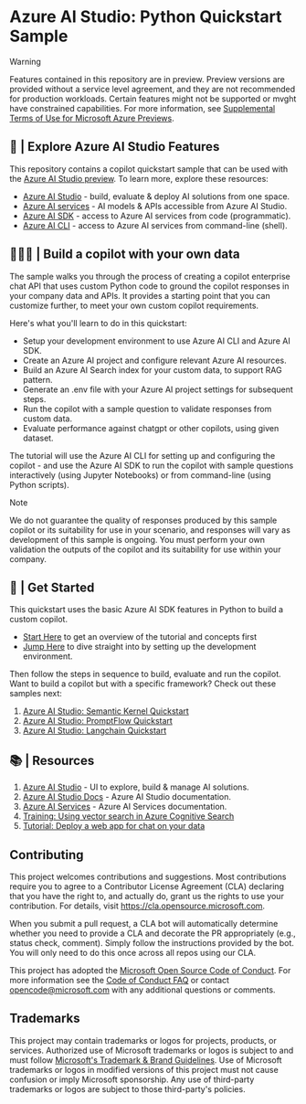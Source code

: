 # Azure AI Studio: Python Quickstart Sample

> [!WARNING]  
> Features contained in this repository are in preview. Preview versions are provided without a service level agreement, and they are not recommended for production workloads. Certain features might not be supported or mvght have constrained capabilities. For more information, see [Supplemental Terms of Use for Microsoft Azure Previews](https://azure.microsoft.com/support/legal/preview-supplemental-terms/).


## 🔎 | Explore Azure AI Studio Features

This repository contains a copilot quickstart sample that can be used with the [Azure AI Studio preview](https://learn.microsoft.com/azure/ai-studio). To learn more, explore these resources:

* [Azure AI Studio](https://learn.microsoft.com/azure/ai-studio) - build, evaluate & deploy AI solutions from one space.
* [Azure AI services](https://learn.microsoft.com/azure/ai-services/what-are-ai-services) - AI models & APIs accessible from Azure AI Studio.
* [Azure AI SDK](https://learn.microsoft.com/azure/ai-studio/how-to/sdk-install) - access to Azure AI services from code (programmatic).
* [Azure AI CLI](https://learn.microsoft.com/azure/ai-studio/how-to/cli-install) - access to Azure AI services from command-line (shell).


## 👩🏽‍💻 | Build a copilot with your own data

The sample walks you through the process of creating a copilot enterprise chat API that uses custom Python code to ground the copilot responses in your company data and APIs. It provides a starting point that you can customize further, to meet your own custom copilot requirements.

Here's what you'll learn to do in this quickstart:
 - Setup your development environment to use Azure AI CLI and Azure AI SDK.
 - Create an Azure AI project and configure relevant Azure AI resources.
 - Build an Azure AI Search index for your custom data, to support RAG pattern.
 - Generate an .env file with your Azure AI project settings for subsequent steps.
 - Run the copilot with a sample question to validate responses from custom data.
 - Evaluate performance against chatgpt or other copilots, using given dataset.

The tutorial will use the Azure AI CLI for setting up and configuring the copilot - and use the Azure AI SDK to run the copilot with sample questions interactively (using Jupyter Notebooks) or from command-line (using Python scripts).


> [!NOTE]  
> We do not guarantee the quality of responses produced by this sample copilot or its suitability for use in your scenario, and responses will vary as development of this sample is ongoing. You must perform your own validation the outputs of the copilot and its suitability for use within your company.


## 🏁 | Get Started

This quickstart uses the basic Azure AI SDK features in Python to build a custom copilot. 
 - [Start Here]() to get an overview of the tutorial and concepts first
 - [Jump Here]() to dive straight into by setting up the development environment.

Then follow the steps in sequence to build, evaluate and run the copilot. Want to build a copilot but with a specific framework? Check out these samples next:
 1. [Azure AI Studio: Semantic Kernel Quickstart](https://github.com/Azure-Samples/aistudio-python-semantickernel-sample)
 1. [Azure AI Studio: PromptFlow Quickstart](https://github.com/Azure-Samples/aistudio-python-promptflow-sample)
 1. [Azure AI Studio: Langchain Quickstart](https://github.com/Azure-Samples/aistudio-python-langchain-sample)


## 📚 | Resources

1. [Azure AI Studio](https://aka.ms/azureaistudio) - UI to explore, build & manage AI solutions.
1. [Azure AI Studio Docs](https://aka.ms/azureaistudio/docs) - Azure AI Studio documentation.
1. [Azure AI Services](https://learn.microsoft.com/azure/ai-services/what-are-ai-services) - Azure AI Services documentation.
1. [Training: Using vector search in Azure Cognitive Search](https://learn.microsoft.com/training/modules/improve-search-results-vector-search) 
1. [Tutorial: Deploy a web app for chat on your data](https://learn.microsoft.com/azure/ai-studio/tutorials/deploy-chat-web-app) 


## Contributing

This project welcomes contributions and suggestions.  Most contributions require you to agree to a
Contributor License Agreement (CLA) declaring that you have the right to, and actually do, grant us
the rights to use your contribution. For details, visit https://cla.opensource.microsoft.com.

When you submit a pull request, a CLA bot will automatically determine whether you need to provide
a CLA and decorate the PR appropriately (e.g., status check, comment). Simply follow the instructions
provided by the bot. You will only need to do this once across all repos using our CLA.

This project has adopted the [Microsoft Open Source Code of Conduct](https://opensource.microsoft.com/codeofconduct/).
For more information see the [Code of Conduct FAQ](https://opensource.microsoft.com/codeofconduct/faq/) or
contact [opencode@microsoft.com](mailto:opencode@microsoft.com) with any additional questions or comments.


## Trademarks

This project may contain trademarks or logos for projects, products, or services. Authorized use of Microsoft 
trademarks or logos is subject to and must follow 
[Microsoft's Trademark & Brand Guidelines](https://www.microsoft.com/en-us/legal/intellectualproperty/trademarks/usage/general).
Use of Microsoft trademarks or logos in modified versions of this project must not cause confusion or imply Microsoft sponsorship.
Any use of third-party trademarks or logos are subject to those third-party's policies.


